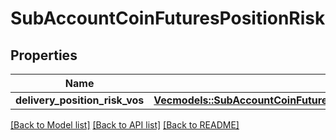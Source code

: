 # SubAccountCoinFuturesPositionRisk

## Properties

Name | Type | Description | Notes
------------ | ------------- | ------------- | -------------
**delivery_position_risk_vos** | [**Vec<models::SubAccountCoinFuturesPositionRiskDeliveryPositionRiskVosInner>**](subAccountCOINFuturesPositionRisk_deliveryPositionRiskVos_inner.md) |  | 

[[Back to Model list]](../README.md#documentation-for-models) [[Back to API list]](../README.md#documentation-for-api-endpoints) [[Back to README]](../README.md)


